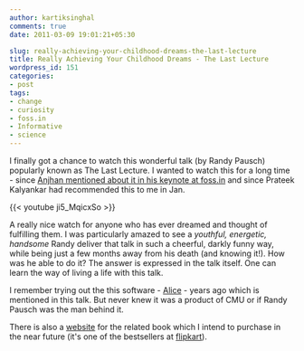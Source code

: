```yaml
---
author: kartiksinghal
comments: true
date: 2011-03-09 19:01:21+05:30

slug: really-achieving-your-childhood-dreams-the-last-lecture
title: Really Achieving Your Childhood Dreams - The Last Lecture
wordpress_id: 151
categories:
- post
tags:
- change
- curiosity
- foss.in
- Informative
- science
---
```


I finally got a chance to watch this wonderful talk (by Randy Pausch) popularly known as The Last Lecture. I wanted to watch this for a long time - since [Anjhan mentioned about it in his keynote at foss.in](http://www.tuxmaniac.com/blog/2010/12/22/a-hackers-apology-keynote-at-foss-in-2010/) and since Prateek Kalyankar had recommended this to me in Jan.

{{< youtube ji5_MqicxSo >}}

A really nice watch for anyone who has ever dreamed and thought of fulfilling them. I was particularly amazed to see a _youthful, energetic, handsome_ Randy deliver that talk in such a cheerful, darkly funny way, while being just a few months away from his death (and knowing it!). How was he able to do it? The answer is expressed in the talk itself. One can learn the way of living a life with this talk.

I remember trying out the this software - [Alice](http://www.alice.org/) - years ago which is mentioned in this talk. But never knew it was a product of CMU or if Randy Pausch was the man behind it.

There is also a [website](http://www.thelastlecture.com/) for the related book which I intend to purchase in the near future (it's one of the bestsellers at [flipkart](http://www.flipkart.com/last-lecture-pausch-randy-zaslow-book-0340977736)).
